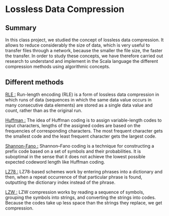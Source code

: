 # Lossless Data Compression

## Summary

In this class project, we studied the concept of lossless data compression. It allows to reduce considerably the size of data, which is very useful to transfer files through a network, because the smaller the file size, the faster the transfer. In order to study these concepts, we have therefore carried out research to understand and implement in the Scala language the different compression methods using algorithmic concepts.

## Different methods

[RLE :](https://github.com/NawfelBC/Lossless_Data_Compression/blob/main/RLE.scala)
Run-length encoding (RLE) is a form of lossless data compression in which runs of data (sequences in which the same data value occurs in many consecutive data elements) are stored as a single data value and count, rather than as the original run.

[Huffman :](https://github.com/NawfelBC/Lossless_Data_Compression/blob/main/statistic/Huffman.scala)
The idea of Huffman coding is to assign variable-length codes to input characters, lengths of the assigned codes are based on the frequencies of corresponding characters. The most frequent character gets the smallest code and the least frequent character gets the largest code.

[Shannon-Fano :](https://github.com/NawfelBC/Lossless_Data_Compression/blob/main/statistic/ShannonFano.scala)
Shannon–Fano coding is a technique for constructing a prefix code based on a set of symbols and their probabilities. It is suboptimal in the sense that it does not achieve the lowest possible expected codeword length like Huffman coding.

[LZ78 :](https://github.com/NawfelBC/Lossless_Data_Compression/blob/main/lz/LZ78.scala)
LZ78-based schemes work by entering phrases into a dictionary and then, when a repeat occurrence of that particular phrase is found, outputting the dictionary index instead of the phrase.

[LZW :](https://github.com/NawfelBC/Lossless_Data_Compression/blob/main/lz/LZW.scala)
LZW compression works by reading a sequence of symbols, grouping the symbols into strings, and converting the strings into codes. Because the codes take up less space than the strings they replace, we get compression.
